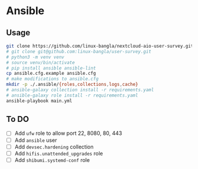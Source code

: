 # Ansible

## Usage

```bash
git clone https://github.com/linux-bangla/nextcloud-aio-user-survey.git
# git clone git@github.com:linux-bangla/user-survey.git
# python3 -m venv venv
# source venv/bin/activate
# pip install ansible ansible-lint
cp ansible.cfg.example ansible.cfg
# make modifications to ansible.cfg
mkdir -p ./.ansible/{roles,collections,logs,cache}
# ansible-galaxy collection install -r requirements.yaml
# ansible-galaxy role install -r requirements.yaml
ansible-playbook main.yml
```

## To DO

- [ ] Add `ufw` role to allow port 22, 8080, 80, 443
- [ ] Add `ansible` user
- [ ] Add `devsec.hardening` collection
- [ ] Add `hifis.unattended_upgrades` role
- [ ] Add `shibumi.systemd-conf` role
